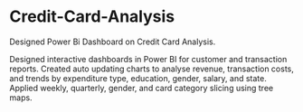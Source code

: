 # Credit-Card-Analysis
Designed Power Bi Dashboard on Credit Card Analysis.

Designed interactive dashboards in Power BI for customer and transaction reports. Created auto updating charts to analyse revenue, transaction costs, and trends by expenditure type, education, gender, salary, and state. Applied weekly, quarterly, gender, and card category slicing using tree maps.
